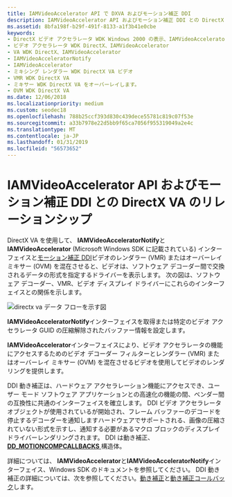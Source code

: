 ```yaml
---
title: IAMVideoAccelerator API で DXVA およびモーション補正 DDI
description: IAMVideoAccelerator API およびモーション補正 DDI との DirectX VA のリレーションシップ
ms.assetid: 8bfa198f-b29f-491f-8133-a1f3b41e0cbe
keywords:
- DirectX ビデオ アクセラレータ WDK Windows 2000 の表示、IAMVideoAccelerator
- ビデオ アクセラレータ WDK DirectX、IAMVideoAccelerator
- VA WDK DirectX、IAMVideoAccelerator
- IAMVideoAcceleratorNotify
- IAMVideoAccelerator
- ミキシング レンダラー WDK DirectX VA ビデオ
- VMR WDK DirectX VA
- ミキサー WDK DirectX VA をオーバーレイします。
- OVM WDK DirectX VA
ms.date: 12/06/2018
ms.localizationpriority: medium
ms.custom: seodec18
ms.openlocfilehash: 788b25ccf393d830c439dece55781c819c07f53e
ms.sourcegitcommit: a33b7978e22d5bb9f65ca7056f955319049a2e4c
ms.translationtype: MT
ms.contentlocale: ja-JP
ms.lasthandoff: 01/31/2019
ms.locfileid: "56573652"
---
```

# <a name="directx-va-relationship-to-iamvideoaccelerator-api-and-motion-compensation-ddi"></a>IAMVideoAccelerator API およびモーション補正 DDI との DirectX VA のリレーションシップ

DirectX VA を使用して、 **IAMVideoAcceleratorNotify**と**IAMVideoAccelerator** (Microsoft Windows SDK に記載されている) インターフェイスと[モーション補正 DDI](motion-compensation.md)ビデオのレンダラー (VMR) またはオーバーレイ ミキサー (OVM) を混在させると、ビデオは、ソフトウェア デコーダー間で交換されるデータの形式を指定するドライバーを表示します。 次の図は、ソフトウェア デコーダー、VMR、ビデオ ディスプレイ ドライバーにこれらのインターフェイスとの関係を示します。

![directx va データ フローを示す図](images/iamvideo.png)

**IAMVideoAcceleratorNotify**インターフェイスを取得または特定のビデオ アクセラレータ GUID の圧縮解除されたバッファー情報を設定します。

**IAMVideoAccelerator**インターフェイスにより、ビデオ アクセラレータの機能にアクセスするためのビデオ デコーダー フィルターとレンダラー (VMR) またはオーバーレイ ミキサー (OVM) を混在させるビデオを使用してビデオのレンダリングを提供します。

DDI 動き補正は、ハードウェア アクセラレーション機能にアクセスでき、ユーザー モード ソフトウェア アプリケーションとの高速化の機能の間、ベンダー間の互換性に共通のインターフェイスを確立します。 DDI ビデオ アクセラレータ オブジェクトが使用されているが開始され、フレーム バッファーのデコードを停止するデコーダーを通知しますハードウェアでサポートされる、画像の圧縮されていない形式を示すし、通知する必要があるマクロ ブロックのディスプレイ ドライバーレンダリングされます。 DDI は動き補正、 [ **DD\_MOTIONCOMPCALLBACKS** ](https://msdn.microsoft.com/library/windows/hardware/ff551660)構造体。

詳細については、 **IAMVideoAccelerator**と**IAMVideoAcceleratorNotify**インターフェイス、Windows SDK のドキュメントを参照してください。 DDI 動き補正の詳細については、次を参照してください。[動き補正](motion-compensation.md)と[動き補正コールバック](motion-compensation-callbacks.md)します。

 

 





